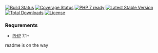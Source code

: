 [![Build Status](https://api.travis-ci.org/xobotyi/dotarray.svg)](https://travis-ci.org/xobotyi/dotarray)
[![Coverage Status](https://coveralls.io/repos/xobotyi/dotarray/badge.svg)](https://coveralls.io/github/xobotyi/dotarray)
[![PHP 7 ready](http://php7ready.timesplinter.ch/xobotyi/dotarray/badge.svg)](https://packagist.org/packages/xobotyi/dotarray)
[![Latest Stable Version](https://poser.pugx.org/xobotyi/dotarray/v/stable)](https://packagist.org/packages/xobotyi/dotarray)
[![Total Downloads](https://poser.pugx.org/xobotyi/dotarray/downloads)](https://packagist.org/packages/xobotyi/dotarray)
[![License](https://poser.pugx.org/xobotyi/dotarray/license)](https://packagist.org/packages/xobotyi/dotarray)

### Requrements
- [PHP](//php.net/) 7.1+


readme is on the way